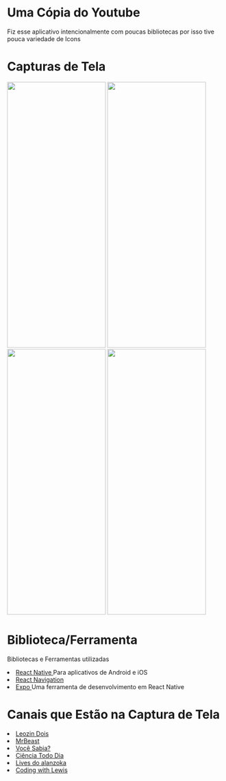 # Uma Cópia do Youtube

Fiz esse aplicativo intencionalmente com poucas bibliotecas por isso tive pouca variedade de Icons

# Capturas de Tela

<p>
  
  <img src="https://github.com/Lars15z/Youtube_Clone/assets/83445945/08c07fbd-aa60-4ad9-a8b8-a6b432149db1" width="230" height="620">
  <img src="https://github.com/Lars15z/Youtube_Clone/assets/83445945/0754bc5d-b9c0-4ced-b108-3d40960df3b8" width="230" height="620">
  <img src="https://github.com/Lars15z/Youtube_Clone/assets/83445945/65ce2d3b-88e5-4b13-9f0b-81d3c7150cdc" width="230" height="620">
  <img src="https://github.com/Lars15z/Youtube_Clone/assets/83445945/5f2628fd-2fb0-4901-b1bb-91a93db4f423" width="230" height="620">

</p>

# Biblioteca/Ferramenta

Bibliotecas e Ferramentas utilizadas

<li>
  <a href="https://reactnative.dev/">
    <font>
      React Native
    </font>
  </a>
  <font>
      Para aplicativos de  Android e iOS
   </font>
</li>

<li>
  <a href="https://reactnavigation.org/">
    <font>
      React Navigation
    </font>
  </a>
</li>
<li>
  <a href="https://docs.expo.dev/">
    <font>
      Expo
    </font>
  </a>
  <font>
      Uma ferramenta de desenvolvimento em React Native
   </font>
</li>

# Canais que Estão na Captura de Tela

<li>
  <a href="https://www.youtube.com/@leozindois2684">
    <font>
      Leozin Dois
    </font>
  </a>
</li>
<li>
  <a href="https://www.youtube.com/@MrBeast">
    <font>
      MrBeast
    </font>
  </a>
</li>
<li>
  <a href="https://www.youtube.com/@vcsabiavideos">
    <font>
      Você Sabia?
    </font>
  </a>
</li>
<li>
  <a href="https://www.youtube.com/@CienciaTodoDia">
    <font>
      Ciência Todo Dia
    </font>
  </a>
</li>
<li>
  <a href="https://www.youtube.com/@LivesAlanzoka/videos">
    <font>
      Lives do alanzoka
    </font>
  </a>
</li>
<li>
  <a href="https://www.youtube.com/@CodingWithLewis">
    <font>
      Coding with Lewis
    </font>
  </a>
</li>
